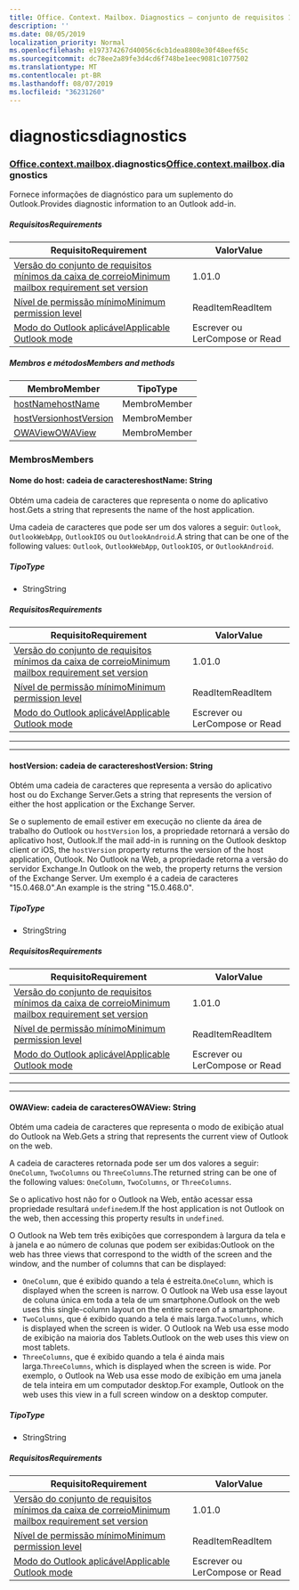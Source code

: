 ```yaml
---
title: Office. Context. Mailbox. Diagnostics – conjunto de requisitos 1,7
description: ''
ms.date: 08/05/2019
localization_priority: Normal
ms.openlocfilehash: e197374267d40056c6cb1dea8808e30f48eef65c
ms.sourcegitcommit: dc78ee2a89fe3d4cd6f748be1eec9081c1077502
ms.translationtype: MT
ms.contentlocale: pt-BR
ms.lasthandoff: 08/07/2019
ms.locfileid: "36231260"
---
```

# <a name="diagnostics"></a><span data-ttu-id="74d73-102">diagnostics</span><span class="sxs-lookup"><span data-stu-id="74d73-102">diagnostics</span></span>

### <a name="officeofficemdcontextofficecontextmdmailboxofficecontextmailboxmddiagnostics"></a><span data-ttu-id="74d73-103">[Office](Office.md)[.context](Office.context.md)[.mailbox](Office.context.mailbox.md).diagnostics</span><span class="sxs-lookup"><span data-stu-id="74d73-103">[Office](Office.md)[.context](Office.context.md)[.mailbox](Office.context.mailbox.md).diagnostics</span></span>

<span data-ttu-id="74d73-104">Fornece informações de diagnóstico para um suplemento do Outlook.</span><span class="sxs-lookup"><span data-stu-id="74d73-104">Provides diagnostic information to an Outlook add-in.</span></span>

##### <a name="requirements"></a><span data-ttu-id="74d73-105">Requisitos</span><span class="sxs-lookup"><span data-stu-id="74d73-105">Requirements</span></span>

|<span data-ttu-id="74d73-106">Requisito</span><span class="sxs-lookup"><span data-stu-id="74d73-106">Requirement</span></span>| <span data-ttu-id="74d73-107">Valor</span><span class="sxs-lookup"><span data-stu-id="74d73-107">Value</span></span>|
|---|---|
|[<span data-ttu-id="74d73-108">Versão do conjunto de requisitos mínimos da caixa de correio</span><span class="sxs-lookup"><span data-stu-id="74d73-108">Minimum mailbox requirement set version</span></span>](/office/dev/add-ins/reference/requirement-sets/outlook-api-requirement-sets)| <span data-ttu-id="74d73-109">1.0</span><span class="sxs-lookup"><span data-stu-id="74d73-109">1.0</span></span>|
|[<span data-ttu-id="74d73-110">Nível de permissão mínimo</span><span class="sxs-lookup"><span data-stu-id="74d73-110">Minimum permission level</span></span>](/outlook/add-ins/understanding-outlook-add-in-permissions)| <span data-ttu-id="74d73-111">ReadItem</span><span class="sxs-lookup"><span data-stu-id="74d73-111">ReadItem</span></span>|
|[<span data-ttu-id="74d73-112">Modo do Outlook aplicável</span><span class="sxs-lookup"><span data-stu-id="74d73-112">Applicable Outlook mode</span></span>](/outlook/add-ins/#extension-points)| <span data-ttu-id="74d73-113">Escrever ou Ler</span><span class="sxs-lookup"><span data-stu-id="74d73-113">Compose or Read</span></span>|

##### <a name="members-and-methods"></a><span data-ttu-id="74d73-114">Membros e métodos</span><span class="sxs-lookup"><span data-stu-id="74d73-114">Members and methods</span></span>

| <span data-ttu-id="74d73-115">Membro</span><span class="sxs-lookup"><span data-stu-id="74d73-115">Member</span></span> | <span data-ttu-id="74d73-116">Tipo</span><span class="sxs-lookup"><span data-stu-id="74d73-116">Type</span></span> |
|--------|------|
| [<span data-ttu-id="74d73-117">hostName</span><span class="sxs-lookup"><span data-stu-id="74d73-117">hostName</span></span>](#hostname-string) | <span data-ttu-id="74d73-118">Membro</span><span class="sxs-lookup"><span data-stu-id="74d73-118">Member</span></span> |
| [<span data-ttu-id="74d73-119">hostVersion</span><span class="sxs-lookup"><span data-stu-id="74d73-119">hostVersion</span></span>](#hostversion-string) | <span data-ttu-id="74d73-120">Membro</span><span class="sxs-lookup"><span data-stu-id="74d73-120">Member</span></span> |
| [<span data-ttu-id="74d73-121">OWAView</span><span class="sxs-lookup"><span data-stu-id="74d73-121">OWAView</span></span>](#owaview-string) | <span data-ttu-id="74d73-122">Membro</span><span class="sxs-lookup"><span data-stu-id="74d73-122">Member</span></span> |

### <a name="members"></a><span data-ttu-id="74d73-123">Membros</span><span class="sxs-lookup"><span data-stu-id="74d73-123">Members</span></span>

#### <a name="hostname-string"></a><span data-ttu-id="74d73-124">Nome do host: cadeia de caracteres</span><span class="sxs-lookup"><span data-stu-id="74d73-124">hostName: String</span></span>

<span data-ttu-id="74d73-125">Obtém uma cadeia de caracteres que representa o nome do aplicativo host.</span><span class="sxs-lookup"><span data-stu-id="74d73-125">Gets a string that represents the name of the host application.</span></span>

<span data-ttu-id="74d73-126">Uma cadeia de caracteres que pode ser um dos valores a seguir: `Outlook`, `OutlookWebApp`, `OutlookIOS` ou `OutlookAndroid`.</span><span class="sxs-lookup"><span data-stu-id="74d73-126">A string that can be one of the following values: `Outlook`, `OutlookWebApp`, `OutlookIOS`, or `OutlookAndroid`.</span></span>

##### <a name="type"></a><span data-ttu-id="74d73-127">Tipo</span><span class="sxs-lookup"><span data-stu-id="74d73-127">Type</span></span>

*   <span data-ttu-id="74d73-128">String</span><span class="sxs-lookup"><span data-stu-id="74d73-128">String</span></span>

##### <a name="requirements"></a><span data-ttu-id="74d73-129">Requisitos</span><span class="sxs-lookup"><span data-stu-id="74d73-129">Requirements</span></span>

|<span data-ttu-id="74d73-130">Requisito</span><span class="sxs-lookup"><span data-stu-id="74d73-130">Requirement</span></span>| <span data-ttu-id="74d73-131">Valor</span><span class="sxs-lookup"><span data-stu-id="74d73-131">Value</span></span>|
|---|---|
|[<span data-ttu-id="74d73-132">Versão do conjunto de requisitos mínimos da caixa de correio</span><span class="sxs-lookup"><span data-stu-id="74d73-132">Minimum mailbox requirement set version</span></span>](/office/dev/add-ins/reference/requirement-sets/outlook-api-requirement-sets)| <span data-ttu-id="74d73-133">1.0</span><span class="sxs-lookup"><span data-stu-id="74d73-133">1.0</span></span>|
|[<span data-ttu-id="74d73-134">Nível de permissão mínimo</span><span class="sxs-lookup"><span data-stu-id="74d73-134">Minimum permission level</span></span>](/outlook/add-ins/understanding-outlook-add-in-permissions)| <span data-ttu-id="74d73-135">ReadItem</span><span class="sxs-lookup"><span data-stu-id="74d73-135">ReadItem</span></span>|
|[<span data-ttu-id="74d73-136">Modo do Outlook aplicável</span><span class="sxs-lookup"><span data-stu-id="74d73-136">Applicable Outlook mode</span></span>](/outlook/add-ins/#extension-points)| <span data-ttu-id="74d73-137">Escrever ou Ler</span><span class="sxs-lookup"><span data-stu-id="74d73-137">Compose or Read</span></span>|

---
---

#### <a name="hostversion-string"></a><span data-ttu-id="74d73-138">hostVersion: cadeia de caracteres</span><span class="sxs-lookup"><span data-stu-id="74d73-138">hostVersion: String</span></span>

<span data-ttu-id="74d73-139">Obtém uma cadeia de caracteres que representa a versão do aplicativo host ou do Exchange Server.</span><span class="sxs-lookup"><span data-stu-id="74d73-139">Gets a string that represents the version of either the host application or the Exchange Server.</span></span>

<span data-ttu-id="74d73-140">Se o suplemento de email estiver em execução no cliente da área de trabalho do Outlook ou `hostVersion` Ios, a propriedade retornará a versão do aplicativo host, Outlook.</span><span class="sxs-lookup"><span data-stu-id="74d73-140">If the mail add-in is running on the Outlook desktop client or iOS, the `hostVersion` property returns the version of the host application, Outlook.</span></span> <span data-ttu-id="74d73-141">No Outlook na Web, a propriedade retorna a versão do servidor Exchange.</span><span class="sxs-lookup"><span data-stu-id="74d73-141">In Outlook on the web, the property returns the version of the Exchange Server.</span></span> <span data-ttu-id="74d73-142">Um exemplo é a cadeia de caracteres "15.0.468.0".</span><span class="sxs-lookup"><span data-stu-id="74d73-142">An example is the string "15.0.468.0".</span></span>

##### <a name="type"></a><span data-ttu-id="74d73-143">Tipo</span><span class="sxs-lookup"><span data-stu-id="74d73-143">Type</span></span>

*   <span data-ttu-id="74d73-144">String</span><span class="sxs-lookup"><span data-stu-id="74d73-144">String</span></span>

##### <a name="requirements"></a><span data-ttu-id="74d73-145">Requisitos</span><span class="sxs-lookup"><span data-stu-id="74d73-145">Requirements</span></span>

|<span data-ttu-id="74d73-146">Requisito</span><span class="sxs-lookup"><span data-stu-id="74d73-146">Requirement</span></span>| <span data-ttu-id="74d73-147">Valor</span><span class="sxs-lookup"><span data-stu-id="74d73-147">Value</span></span>|
|---|---|
|[<span data-ttu-id="74d73-148">Versão do conjunto de requisitos mínimos da caixa de correio</span><span class="sxs-lookup"><span data-stu-id="74d73-148">Minimum mailbox requirement set version</span></span>](/office/dev/add-ins/reference/requirement-sets/outlook-api-requirement-sets)| <span data-ttu-id="74d73-149">1.0</span><span class="sxs-lookup"><span data-stu-id="74d73-149">1.0</span></span>|
|[<span data-ttu-id="74d73-150">Nível de permissão mínimo</span><span class="sxs-lookup"><span data-stu-id="74d73-150">Minimum permission level</span></span>](/outlook/add-ins/understanding-outlook-add-in-permissions)| <span data-ttu-id="74d73-151">ReadItem</span><span class="sxs-lookup"><span data-stu-id="74d73-151">ReadItem</span></span>|
|[<span data-ttu-id="74d73-152">Modo do Outlook aplicável</span><span class="sxs-lookup"><span data-stu-id="74d73-152">Applicable Outlook mode</span></span>](/outlook/add-ins/#extension-points)| <span data-ttu-id="74d73-153">Escrever ou Ler</span><span class="sxs-lookup"><span data-stu-id="74d73-153">Compose or Read</span></span>|

---
---

#### <a name="owaview-string"></a><span data-ttu-id="74d73-154">OWAView: cadeia de caracteres</span><span class="sxs-lookup"><span data-stu-id="74d73-154">OWAView: String</span></span>

<span data-ttu-id="74d73-155">Obtém uma cadeia de caracteres que representa o modo de exibição atual do Outlook na Web.</span><span class="sxs-lookup"><span data-stu-id="74d73-155">Gets a string that represents the current view of Outlook on the web.</span></span>

<span data-ttu-id="74d73-156">A cadeia de caracteres retornada pode ser um dos valores a seguir: `OneColumn`, `TwoColumns` ou `ThreeColumns`.</span><span class="sxs-lookup"><span data-stu-id="74d73-156">The returned string can be one of the following values: `OneColumn`, `TwoColumns`, or `ThreeColumns`.</span></span>

<span data-ttu-id="74d73-157">Se o aplicativo host não for o Outlook na Web, então acessar essa propriedade resultará `undefined`em.</span><span class="sxs-lookup"><span data-stu-id="74d73-157">If the host application is not Outlook on the web, then accessing this property results in `undefined`.</span></span>

<span data-ttu-id="74d73-158">O Outlook na Web tem três exibições que correspondem à largura da tela e à janela e ao número de colunas que podem ser exibidas:</span><span class="sxs-lookup"><span data-stu-id="74d73-158">Outlook on the web has three views that correspond to the width of the screen and the window, and the number of columns that can be displayed:</span></span>

*   <span data-ttu-id="74d73-159">`OneColumn`, que é exibido quando a tela é estreita.</span><span class="sxs-lookup"><span data-stu-id="74d73-159">`OneColumn`, which is displayed when the screen is narrow.</span></span> <span data-ttu-id="74d73-160">O Outlook na Web usa esse layout de coluna única em toda a tela de um smartphone.</span><span class="sxs-lookup"><span data-stu-id="74d73-160">Outlook on the web uses this single-column layout on the entire screen of a smartphone.</span></span>
*   <span data-ttu-id="74d73-161">`TwoColumns`, que é exibido quando a tela é mais larga.</span><span class="sxs-lookup"><span data-stu-id="74d73-161">`TwoColumns`, which is displayed when the screen is wider.</span></span> <span data-ttu-id="74d73-162">O Outlook na Web usa esse modo de exibição na maioria dos Tablets.</span><span class="sxs-lookup"><span data-stu-id="74d73-162">Outlook on the web uses this view on most tablets.</span></span>
*   <span data-ttu-id="74d73-163">`ThreeColumns`, que é exibido quando a tela é ainda mais larga.</span><span class="sxs-lookup"><span data-stu-id="74d73-163">`ThreeColumns`, which is displayed when the screen is wide.</span></span> <span data-ttu-id="74d73-164">Por exemplo, o Outlook na Web usa esse modo de exibição em uma janela de tela inteira em um computador desktop.</span><span class="sxs-lookup"><span data-stu-id="74d73-164">For example, Outlook on the web uses this view in a full screen window on a desktop computer.</span></span>

##### <a name="type"></a><span data-ttu-id="74d73-165">Tipo</span><span class="sxs-lookup"><span data-stu-id="74d73-165">Type</span></span>

*   <span data-ttu-id="74d73-166">String</span><span class="sxs-lookup"><span data-stu-id="74d73-166">String</span></span>

##### <a name="requirements"></a><span data-ttu-id="74d73-167">Requisitos</span><span class="sxs-lookup"><span data-stu-id="74d73-167">Requirements</span></span>

|<span data-ttu-id="74d73-168">Requisito</span><span class="sxs-lookup"><span data-stu-id="74d73-168">Requirement</span></span>| <span data-ttu-id="74d73-169">Valor</span><span class="sxs-lookup"><span data-stu-id="74d73-169">Value</span></span>|
|---|---|
|[<span data-ttu-id="74d73-170">Versão do conjunto de requisitos mínimos da caixa de correio</span><span class="sxs-lookup"><span data-stu-id="74d73-170">Minimum mailbox requirement set version</span></span>](/office/dev/add-ins/reference/requirement-sets/outlook-api-requirement-sets)| <span data-ttu-id="74d73-171">1.0</span><span class="sxs-lookup"><span data-stu-id="74d73-171">1.0</span></span>|
|[<span data-ttu-id="74d73-172">Nível de permissão mínimo</span><span class="sxs-lookup"><span data-stu-id="74d73-172">Minimum permission level</span></span>](/outlook/add-ins/understanding-outlook-add-in-permissions)| <span data-ttu-id="74d73-173">ReadItem</span><span class="sxs-lookup"><span data-stu-id="74d73-173">ReadItem</span></span>|
|[<span data-ttu-id="74d73-174">Modo do Outlook aplicável</span><span class="sxs-lookup"><span data-stu-id="74d73-174">Applicable Outlook mode</span></span>](/outlook/add-ins/#extension-points)| <span data-ttu-id="74d73-175">Escrever ou Ler</span><span class="sxs-lookup"><span data-stu-id="74d73-175">Compose or Read</span></span>|
